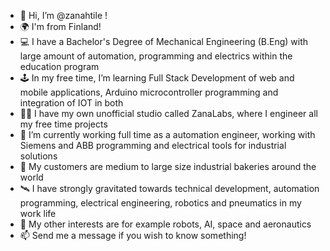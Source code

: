 - 👋 Hi, I’m @zanahtile !
- 🌍 I'm from Finland!
- 💻 I have a Bachelor's Degree of Mechanical Engineering (B.Eng) with large amount of automation, programming and electrics within the education program
- 🕹️ In my free time, I’m learning Full Stack Development of web and mobile applications, Arduino microcontroller programming and integration of IOT in both
- 👨‍🔬 I have my own unofficial studio called ZanaLabs, where I engineer all my free time projects
- 🌱 I’m currently working full time as a automation engineer, working with Siemens and ABB programming and electrical tools for industrial solutions
- 🛒 My customers are medium to large size industrial bakeries around the world
- 🛰️ I have strongly gravitated towards technical development, automation programming, electrical engineering, robotics and pneumatics in my work life
- 🧠 My other interests are for example robots, AI, space and aeronautics
- 📫 Send me a message if you wish to know something!
